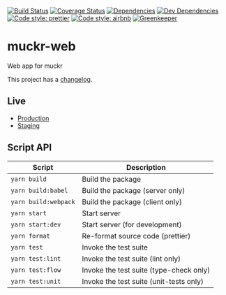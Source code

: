 [![Build Status](https://img.shields.io/travis/cjolowicz/muckr-web.svg?style=flat-square)](https://travis-ci.org/cjolowicz/muckr-web)
[![Coverage Status](https://img.shields.io/coveralls/cjolowicz/muckr-web.svg?style=flat-square)](https://coveralls.io/github/cjolowicz/muckr-web?branch=master)
[![Dependencies](https://img.shields.io/david/cjolowicz/muckr-web.svg?style=flat-square)](https://david-dm.org/cjolowicz/muckr-web)
[![Dev Dependencies](https://img.shields.io/david/dev/cjolowicz/muckr-web.svg?style=flat-square)](https://david-dm.org/cjolowicz/muckr-web?type=dev)
[![Code style: prettier](https://img.shields.io/badge/code_style-prettier-ff69b4.svg?style=flat-square)](https://github.com/prettier/prettier)
[![Code style: airbnb](https://img.shields.io/badge/code%20style-airbnb-brightgreen.svg?style=flat-square)](https://github.com/airbnb/javascript)
[![Greenkeeper](https://badges.greenkeeper.io/cjolowicz/muckr-web.svg?style=flat-square)](https://greenkeeper.io/)

# muckr-web
Web app for muckr

This project has a [changelog](CHANGELOG.md).

## Live

- [Production](http://muckr-web-production.herokuapp.com)
- [Staging](http://muckr-web-staging.herokuapp.com)

## Script API

| Script | Description |
| --- | --- |
| `yarn build` | Build the package |
| `yarn build:babel` | Build the package (server only) |
| `yarn build:webpack` | Build the package (client only) |
| `yarn start` | Start server |
| `yarn start:dev` | Start server (for development) |
| `yarn format` | Re-format source code (prettier) |
| `yarn test` | Invoke the test suite |
| `yarn test:lint` | Invoke the test suite (lint only) |
| `yarn test:flow` | Invoke the test suite (type-check only) |
| `yarn test:unit` | Invoke the test suite (unit-tests only) |
